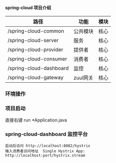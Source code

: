 #### spring-cloud 项目介绍

| 路径 | 功能 | 模块          
| ---------------------  | ------------ | ---------
| /spring-cloud-common   | 公共模块     | 核心
| /spring-cloud-server   | 服务         | 核心
| /spring-cloud-provider | 提供者       | 核心
| /spring-cloud-consumer | 消费者       | 核心
| /spring-cloud-dashboard| 监控         | 核心
| /spring-cloud-gateway  | zuul网关         | 核心

### 环境操作

### 项目启动
直接右键 run   *Application.java

###  spring-cloud-dashboard 监控平台
    启动后访问 http://localhost:8082/hystrix
    输入消费者访问地址  Single Hystrix App: http://localhost:port/hystrix.stream





